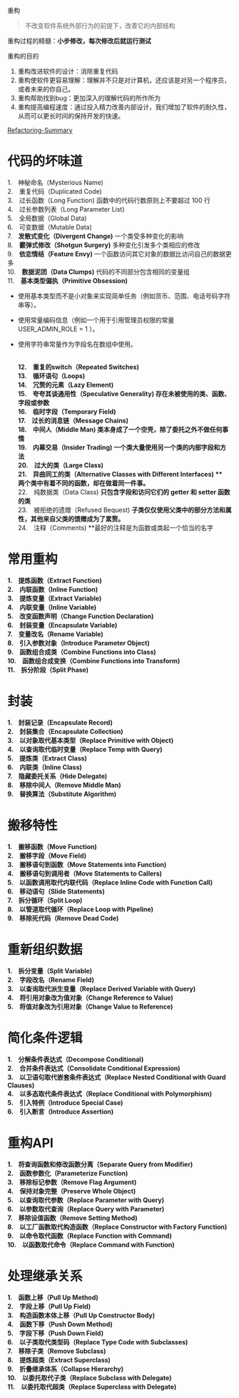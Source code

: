 重构
> 不改变软件系统外部行为的前提下，改善它的内部结构


重构过程的精髓：**小步修改，每次修改后就运行测试**

重构的目的

1. 重构改进软件的设计：消除重复代码
1. 重构使软件更容易理解：理解并不只是对计算机，还应该是对另一个程序员，或者未来的你自己。
1. 重构帮助找到bug：更加深入的理解代码的所作所为
1. 重构提高编程速度：通过投入精力改善内部设计，我们增加了软件的耐久性，从而可以更长时间的保持开发的快速。


[Refactoring-Summary](https://github.com/HugoMatilla/Refactoring-Summary)


# 代码的坏味道
1.　神秘命名（Mysterious Name)  <br />  2.　重复代码（Duplicated Code)  <br />  3.　过长函数（Long Function)	函数中的代码行数原则上不要超过 100 行  <br />  4.　过长参数列表（Long Parameter List)  <br />  5.　全局数据（Global Data)  <br />  6.　可变数据（Mutable Data)  <br />  7.　**发散式变化（Divergent Change)**	一个类受多种变化的影响  <br />  8.　**霰弹式修改（Shotgun Surgery)**	多种变化引发多个类相应的修改  <br />  9.　**依恋情结（Feature Envy)**	一个函数访问其它对象的数据比访问自己的数据更多  <br />  10.　**数据泥团（Data Clumps)**	代码的不同部分包含相同的变量组  <br />  11.　**基本类型偏执（Primitive Obsession)**

- 使用基本类型而不是小对象来实现简单任务（例如货币、范围、电话号码字符串等）。
- 使用常量编码信息（例如一个用于引用管理员权限的常量USER_ADMIN_ROLE = 1 ）。
- 使用字符串常量作为字段名在数组中使用。

  <br />  **12.　重复的switch（Repeated Switches)  <br />  13.　循环语句（Loops)  <br />  14.　冗赘的元素（Lazy Element)  <br />  15.　夸夸其谈通用性（Speculative Generality)	**存在未被使用的类、函数、字段或参数**  <br />  16.　临时字段（Temporary Field)  <br />  17.　过长的消息链（Message Chains)  <br />  18.　中间人（Middle Man)	**类本身成了一个空壳，除了委托之外不做任何事情**  <br />  19.　内幕交易（Insider Trading)	**一个类大量使用另一个类的内部字段和方法**  <br />  20.　过大的类（Large Class)  <br />  21.　异曲同工的类（Alternative Classes with Different Interfaces)	**  <br />  两个类中有着不同的函数，却在做着同一件事。**  <br />  22.　纯数据类（Data Class)	**只包含字段和访问它们的 getter 和 setter 函数的类**  <br />  23.　被拒绝的遗赠（Refused Bequest)	**子类仅仅使用父类中的部分方法和属性，其他来自父类的馈赠成为了累赘。**  <br />  24.　注释（Comments)	**最好的注释是为函数或类起一个恰当的名字


# 常用重构
**1.　提炼函数（Extract Function)**  <br />  **2.　内联函数（Inline Function)**  <br />  **3.　提炼变量（Extract Variable)**  <br />  **4.　内联变量（Inline Variable)**  <br />  **5.　改变函数声明（Change Function Declaration)**  <br />  **6.　封装变量（Encapsulate Variable)**  <br />  **7.　变量改名（Rename Variable)**  <br />  **8.　引入参数对象（Introduce Parameter Object)**  <br />  **9.　函数组合成类（Combine Functions into Class)**  <br />  **10.　函数组合成变换（Combine Functions into Transform)**  <br />  **11.　拆分阶段（Split Phase)**


# 封装
**1.　封装记录（Encapsulate Record)**  <br />  **2.　封装集合（Encapsulate Collection)**  <br />  **3.　以对象取代基本类型（Replace Primitive with Object)**  <br />  **4.　以查询取代临时变量（Replace Temp with Query)**  <br />  **5.　提炼类（Extract Class)**  <br />  **6.　内联类（Inline Class)**  <br />  **7.　隐藏委托关系（Hide Delegate)**  <br />  **8.　移除中间人（Remove Middle Man)**  <br />  **9.　替换算法（Substitute Algorithm)**


# 搬移特性
**1.　搬移函数（Move Function)**  <br />  **2.　搬移字段（Move Field)**  <br />  **3.　搬移语句到函数（Move Statements into Function)**  <br />  **4.　搬移语句到调用者（Move Statements to Callers)**  <br />  **5.　以函数调用取代内联代码（Replace Inline Code with Function Call)**  <br />  **6.　移动语句（Slide Statements)**  <br />  **7.　拆分循环（Split Loop)**  <br />  **8.　以管道取代循环（Replace Loop with Pipeline)**  <br />  **9.　移除死代码（Remove Dead Code)**


# 重新组织数据
**1.　拆分变量（Split Variable)**  <br />  **2.　字段改名（Rename Field)**  <br />  **3.　以查询取代派生变量（Replace Derived Variable with Query)**  <br />  **4.　将引用对象改为值对象（Change Reference to Value)**  <br />  **5.　将值对象改为引用对象（Change Value to Reference)**


# 简化条件逻辑
**1.　分解条件表达式（Decompose Conditional)**  <br />  **2.　合并条件表达式（Consolidate Conditional Expression)**  <br />  **3.　以卫语句取代嵌套条件表达式（Replace Nested Conditional with Guard Clauses)**  <br />  **4.　以多态取代条件表达式（Replace Conditional with Polymorphism)**  <br />  **5.　引入特例（Introduce Special Case)**  <br />  **6.　引入断言（Introduce Assertion)**


# 重构API
**1.　将查询函数和修改函数分离（Separate Query from Modifier)**  <br />  **2.　函数参数化（Parameterize Function)**  <br />  **3.　移除标记参数（Remove Flag Argument)**  <br />  **4.　保持对象完整（Preserve Whole Object)**  <br />  **5.　以查询取代参数（Replace Parameter with Query)**  <br />  **6.　以参数取代查询（Replace Query with Parameter)**  <br />  **7.　移除设值函数（Remove Setting Method)**  <br />  **8.　以工厂函数取代构造函数（Replace Constructor with Factory Function)**  <br />  **9.　以命令取代函数（Replace Function with Command)**  <br />  **10.　以函数取代命令（Replace Command with Function)**


# 处理继承关系
**1.　函数上移（Pull Up Method)**  <br />  **2.　字段上移（Pull Up Field)**  <br />  **3.　构造函数本体上移（Pull Up Constructor Body)**  <br />  **4.　函数下移（Push Down Method)**  <br />  **5.　字段下移（Push Down Field)**  <br />  **6.　以子类取代类型码（Replace Type Code with Subclasses)**  <br />  **7.　移除子类（Remove Subclass)**  <br />  **8.　提炼超类（Extract Superclass)**  <br />  **9.　折叠继承体系（Collapse Hierarchy)**  <br />  **10.　以委托取代子类（Replace Subclass with Delegate)**  <br />  **11.　以委托取代超类（Replace Superclass with Delegate)**
